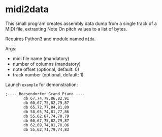 # midi2data

This small program creates 
assembly data dump
from a single track of a MIDI file,
extraxting Note On pitch values 
to a list of bytes.

Requires Python3 and module named `mido`.

Args:
 - midi file name (mandatory)
 - number of columns (mandatory)
 - note offset (optional, default: 0)
 - track number (optional, default: 1)

Launch `example` for demonstration:

    ;---- Boesendorfer Grand Piano ----
			db 67,74,79,86,82,91
			db 60,67,75,82,79,87
			db 65,72,77,84,81,89
			db 58,65,74,81,77,86
			db 55,62,67,74,70,79
			db 60,67,75,82,79,87
			db 62,69,74,81,78,86
			db 55,62,71,79,74,83
